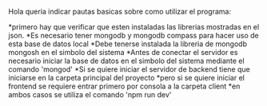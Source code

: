 Hola queria indicar pautas basicas sobre como utilizar el programa:

*primero hay que verificar que esten instaladas las librerias mostradas en el json.
*Es necesario tener mongodb y mongodb compass para hacer uso de esta base de datos local
*Debe tenerse instalada la libreria de mongodb mongosh en el simbolo del sistema 
*Antes de conectar el servidor es necesario iniciar la base de datos en el simbolo del sistema mediante el comando 'mongod'
*Si se quiere iniciar el servidor de backend tiene que iniciarse en la carpeta principal del proyecto
*pero si se quiere iniciar el frontend se requiere entrar primero por consola a la carpeta client
*en ambos casos se utiliza el comando 'npm run dev'
